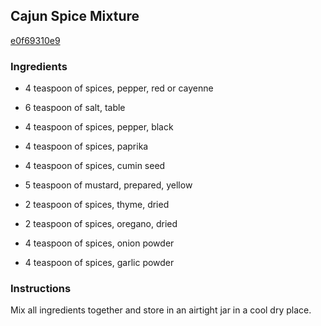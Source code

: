 ## Cajun Spice Mixture

[e0f69310e9](http://www.food.com/recipe/cajun-spice-mixture-415828)

### Ingredients

 - 4 teaspoon of spices, pepper, red or cayenne

 - 6 teaspoon of salt, table

 - 4 teaspoon of spices, pepper, black

 - 4 teaspoon of spices, paprika

 - 4 teaspoon of spices, cumin seed

 - 5 teaspoon of mustard, prepared, yellow

 - 2 teaspoon of spices, thyme, dried

 - 2 teaspoon of spices, oregano, dried

 - 4 teaspoon of spices, onion powder

 - 4 teaspoon of spices, garlic powder

### Instructions

Mix all ingredients together and store in an airtight jar in a cool dry place.
